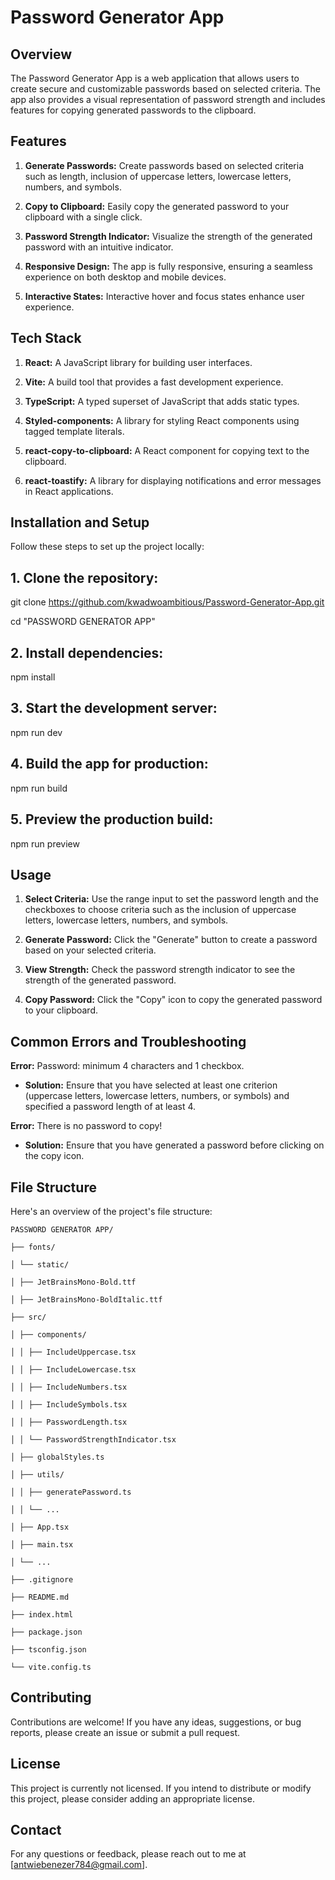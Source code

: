   

# Password Generator App

  

## Overview

  

The Password Generator App is a web application that allows users to create secure and customizable passwords based on selected criteria. The app also provides a visual representation of password strength and includes features for copying generated passwords to the clipboard.

  
  

## Features

  

1.  **Generate Passwords:** Create passwords based on selected criteria such as length, inclusion of uppercase letters, lowercase letters, numbers, and symbols.

2.  **Copy to Clipboard:** Easily copy the generated password to your clipboard with a single click.

3.  **Password Strength Indicator:** Visualize the strength of the generated password with an intuitive indicator.

4.  **Responsive Design:** The app is fully responsive, ensuring a seamless experience on both desktop and mobile devices.

5.  **Interactive States:** Interactive hover and focus states enhance user experience.

  
  

## Tech Stack

  

1.  **React:** A JavaScript library for building user interfaces.

2.  **Vite:** A build tool that provides a fast development experience.

3.  **TypeScript:** A typed superset of JavaScript that adds static types.

4.  **Styled-components:** A library for styling React components using tagged template literals.

5.  **react-copy-to-clipboard:** A React component for copying text to the clipboard.

6.  **react-toastify:** A library for displaying notifications and error messages in React applications.

  
  

## Installation and Setup

  

Follow these steps to set up the project locally:

  

## 1. Clone the repository:

  

git clone https://github.com/kwadwoambitious/Password-Generator-App.git

cd "PASSWORD GENERATOR APP"

  

## 2. Install dependencies:

  

npm install

  

## 3. Start the development server:

  

npm run dev

  

## 4. Build the app for production:

  

npm run build

  

## 5. Preview the production build:

  

npm run preview

  
  

## Usage

  

1.  **Select Criteria:** Use the range input to set the password length and the checkboxes to choose criteria such as the inclusion of uppercase letters, lowercase letters, numbers, and symbols.

2.  **Generate Password:** Click the "Generate" button to create a password based on your selected criteria.

3.  **View Strength:** Check the password strength indicator to see the strength of the generated password.

4.  **Copy Password:** Click the "Copy" icon to copy the generated password to your clipboard.

  

## Common Errors and Troubleshooting

**Error:** Password: minimum 4 characters and 1 checkbox.

  

-  **Solution:** Ensure that you have selected at least one criterion (uppercase letters, lowercase letters, numbers, or symbols) and specified a password length of at least 4.

  

**Error:** There is no password to copy!

  

-  **Solution:** Ensure that you have generated a password before clicking on the copy icon.

  
  

## File Structure

  

Here's an overview of the project's file structure:

  
```
PASSWORD GENERATOR APP/

├── fonts/

│ └── static/

│ ├── JetBrainsMono-Bold.ttf

│ ├── JetBrainsMono-BoldItalic.ttf

├── src/

│ ├── components/

│ │ ├── IncludeUppercase.tsx

│ │ ├── IncludeLowercase.tsx

│ │ ├── IncludeNumbers.tsx

│ │ ├── IncludeSymbols.tsx

│ │ ├── PasswordLength.tsx

│ │ └── PasswordStrengthIndicator.tsx

│ ├── globalStyles.ts

│ ├── utils/

│ │ ├── generatePassword.ts

│ │ └── ...

│ ├── App.tsx

│ ├── main.tsx

│ └── ...

├── .gitignore

├── README.md

├── index.html

├── package.json

├── tsconfig.json

└── vite.config.ts

  ```
  

## Contributing

  

Contributions are welcome! If you have any ideas, suggestions, or bug reports, please create an issue or submit a pull request.

  
  

## License

  

This project is currently not licensed. If you intend to distribute or modify this project, please consider adding an appropriate license.

  
  

## Contact

  

For any questions or feedback, please reach out to me at [antwiebenezer784@gmail.com].
